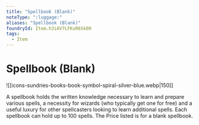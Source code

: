 ```yaml
---
title: "Spellbook (Blank)"
noteType: ":luggage:"
aliases: "Spellbook (Blank)"
foundryId: Item.h3iAV7LFKuR6Sk0O
tags:
  - Item
---
```


# Spellbook (Blank)
![[icons-sundries-books-book-symbol-spiral-silver-blue.webp|150]]

A spellbook holds the written knowledge necessary to learn and prepare various spells, a necessity for wizards (who typically get one for free) and a useful luxury for other spellcasters looking to learn additional spells. Each spellbook can hold up to 100 spells. The Price listed is for a blank spellbook.
